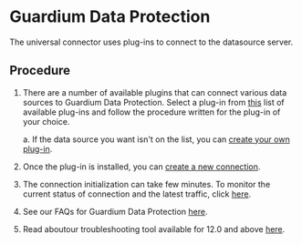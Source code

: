 # Guardium Data Protection 

The universal connector uses plug-ins to connect to the datasource server. 
## Procedure

1. There are a number of available plugins that can connect various data sources to Guardium Data Protection. Select a plug-in from [this](/docs/available_plugins.md)  list of available plug-ins and follow the procedure written for the plug-in of your choice. 

    a. If the data source you want isn't on the list, you can [create your own plug-in](/docs/Guardium%20Data%20Protection/developing_plugins_gdp.md).

2. Once the plug-in is installed, you can [create a new connection](/docs/Guardium%20Data%20Protection/uc_config_gdp.md). 

3. The connection initialization can take few minutes. To monitor the current status of connection and the latest traffic, click [here](/docs/Guardium%20Data%20Protection/monitoring_GDP.md).
4. See our FAQs for Guardium Data Protection [here](/docs/Guardium%20Data%20Protection/faqs_troubleshooting_gdp.md).
5. Read aboutour troubleshooting tool available for 12.0 and above [here](/docs/Guardium%20Data%20Protection/troubleshooting_tool.md).
